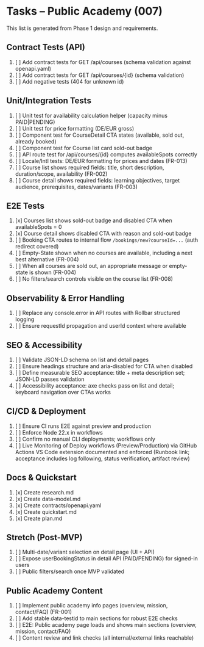 # Tasks – Public Academy (007)

This list is generated from Phase 1 design and requirements.

## Contract Tests (API)

1. [ ] Add contract tests for GET /api/courses (schema validation against openapi.yaml)
2. [ ] Add contract tests for GET /api/courses/{id} (schema validation)
3. [ ] Add negative tests (404 for unknown id)

## Unit/Integration Tests

1. [ ] Unit test for availability calculation helper (capacity minus PAID|PENDING)
2. [ ] Unit test for price formatting (DE/EUR gross)
3. [ ] Component test for CourseDetail CTA states (available, sold out, already booked)
4. [ ] Component test for Course list card sold-out badge
5. [ ] API route test for /api/courses/{id} computes availableSpots correctly
6. [ ] Locale/Intl tests: DE/EUR formatting for prices and dates (FR-013)
7. [ ] Course list shows required fields: title, short description, duration/scope, availability
       (FR-002)
8. [ ] Course detail shows required fields: learning objectives, target audience, prerequisites,
       dates/variants (FR-003)

## E2E Tests

1. [x] Courses list shows sold-out badge and disabled CTA when availableSpots = 0
2. [x] Course detail shows disabled CTA with reason and sold-out badge
3. [ ] Booking CTA routes to internal flow `/bookings/new?courseId=...` (auth redirect covered)
4. [ ] Empty-State shown when no courses are available, including a next best alternative (FR-004)
5. [ ] When all courses are sold out, an appropriate message or empty-state is shown (FR-004)
6. [ ] No filters/search controls visible on the course list (FR-008)

## Observability & Error Handling

1. [ ] Replace any console.error in API routes with Rollbar structured logging
2. [ ] Ensure requestId propagation and userId context where available

## SEO & Accessibility

1. [ ] Validate JSON-LD schema on list and detail pages
2. [ ] Ensure headings structure and aria-disabled for CTA when disabled
3. [ ] Define measurable SEO acceptance: title + meta description set; JSON-LD passes validation
4. [ ] Accessibility acceptance: axe checks pass on list and detail; keyboard navigation over CTAs
       works

## CI/CD & Deployment

1. [ ] Ensure CI runs E2E against preview and production
2. [ ] Enforce Node 22.x in workflows
3. [ ] Confirm no manual CLI deployments; workflows only
4. [ ] Live Monitoring of Deploy workflows (Preview/Production) via GitHub Actions VS Code extension
       documented and enforced (Runbook link; acceptance includes log following, status
       verification, artifact review)

## Docs & Quickstart

1. [x] Create research.md
2. [x] Create data-model.md
3. [x] Create contracts/openapi.yaml
4. [x] Create quickstart.md
5. [x] Create plan.md

## Stretch (Post-MVP)

1. [ ] Multi-date/variant selection on detail page (UI + API)
2. [ ] Expose userBookingStatus in detail API (PAID/PENDING) for signed-in users
3. [ ] Public filters/search once MVP validated

## Public Academy Content

1. [ ] Implement public academy info pages (overview, mission, contact/FAQ) (FR-001)
2. [ ] Add stable data-testid to main sections for robust E2E checks
3. [ ] E2E: Public academy page loads and shows main sections (overview, mission, contact/FAQ)
4. [ ] Content review and link checks (all internal/external links reachable)
